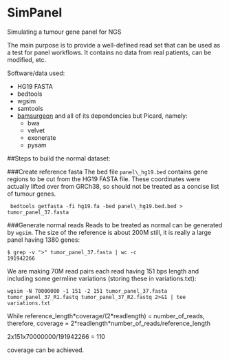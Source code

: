 # SimPanel
Simulating a tumour gene panel for NGS

The main purpose is to provide a well-defined read set that can be used as a test for panel workflows. It contains no data from real patients, can be modified, etc. 

Software/data used:
 - HG19 FASTA
 - bedtools
 - wgsim
 - samtools
 - [bamsurgeon](https://github.com/adamewing/bamsurgeon) and all of its dependencies but Picard, namely:
   - bwa
   - velvet 
   - exonerate 
   - pysam

##Steps to build the normal dataset:

###Create reference fasta
The bed file `panel\_hg19.bed` contains gene regions to be cut from the HG19 FASTA file. These coordinates were actually lifted over from 
GRCh38, so should not be treated as a concise list of  tumour genes.

```
 bedtools getfasta -fi hg19.fa -bed panel\_hg19.bed.bed > tumor_panel_37.fasta
```

###Generate normal reads
Reads to be treated as normal can be generated by `wgsim`. The size of the reference is about 200M still, it is really a large panel having 1380 genes:

```
$ grep -v ">" tumor_panel_37.fasta | wc -c
191942266
```
We are making 70M read pairs each read having 151 bps length and including some germline variations (storing these in variations.txt):
```
wgsim -N 70000000 -1 151 -2 151 tumor_panel_37.fasta tumor_panel_37_R1.fastq tumor_panel_37_R2.fastq 2>&1 | tee variations.txt
```
While reference\_length\*coverage/(2\*readlength) = number\_of\_reads, therefore, coverage = 2\*readlength\*number\_of\_reads/reference\_length

2x151x70000000/191942266 = 110

coverage can be achieved. 
